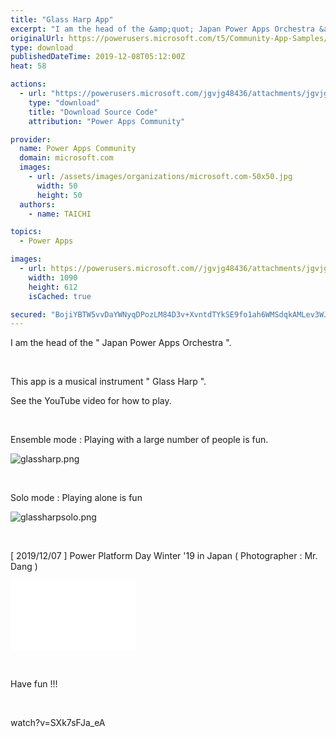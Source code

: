 ```yaml
---
title: "Glass Harp App"
excerpt: "I am the head of the &amp;quot; Japan Power Apps Orchestra &amp;quot;. This app is a musical instrument &amp;quot; Glass Harp &amp;quot;. See the YouTube video for"
originalUrl: https://powerusers.microsoft.com/t5/Community-App-Samples/Glass-Harp-App/td-p/421293
type: download
publishedDateTime: 2019-12-08T05:12:00Z
heat: 58

actions:
  - url: "https://powerusers.microsoft.com/jgvjg48436/attachments/jgvjg48436/AppFeedbackGallery/349/2/GlassHarpLight.msapp"
    type: "download"
    title: "Download Source Code"
    attribution: "Power Apps Community"

provider:
  name: Power Apps Community
  domain: microsoft.com
  images:
    - url: /assets/images/organizations/microsoft.com-50x50.jpg
      width: 50
      height: 50
  authors:
    - name: TAICHI

topics:
  - Power Apps

images:
  - url: https://powerusers.microsoft.com//jgvjg48436/attachments/jgvjg48436/AppFeedbackGallery/349/1/glassharp.png
    width: 1090
    height: 612
    isCached: true

secured: "BojiYBTW5vvDaYWNyqDPozLM84D3v+XvntdTYkSE9fo1ah6WMSdqkAMLev3WJI0N/BiakuQkDjPj/l19KcEDZN6KXXL96W1+dY20L9iKWR+YOlGID/PHKexGKTKzsvF7iT2V0Sbo+ikp2Fl8u7rK3PuT4aylRigH5A5G9YbrwGdpLX6owICfi7Ds/KzpYeluQaKGc2oMYdHEB8STTl8QYYfDs1okfCAIgkz96FePA9wsFRZ4H2j1f14L3brV929VAfOF9c2+A7B6ezZRj4aahqCe8c4lsiZEo5FnwFbbxVPUxKD5mYIdDVIZgmG8bgRUDZCGs6AQo9QlLHj96PkuQVDk3Cs4Rua2Jx/xGD0xU+BTfQBRYY9p3D8NJVCyBSm/B7YRSoNETt0ZErxY0gyUXzDqr937I2pJ6AxMlrFxSOiV6/I2Kff7x1CjMudyOr9V;ABnd9zf7Umv/nOIcWt1qXA=="
---
```

<p>I am the head of the " Japan Power Apps Orchestra ".</p><p>&nbsp;</p><p>This app is a musical instrument " Glass Harp ".</p><p>See the YouTube video for how to play.</p><p>&nbsp;</p><p>Ensemble mode :&nbsp;Playing with a large number of people is fun.</p><p><span class="lia-inline-image-display-wrapper lia-image-align-inline" image-alt="glassharp.png" style="width: 400px;"><img src="https://powerusers.microsoft.com/t5/image/serverpage/image-id/103410iC5FF754388007052/image-size/medium?v=1.0&amp;px=400" title="glassharp.png" alt="glassharp.png" li-image-url="https://powerusers.microsoft.com/t5/image/serverpage/image-id/103410iC5FF754388007052?v=1.0" li-image-display-id="'103410iC5FF754388007052'" li-message-uid="'421293'" li-messages-message-image="true" li-bindable="" class="lia-media-image" tabindex="0" li-bypass-lightbox-when-linked="true" li-use-hover-links="false"></span></p><p>&nbsp;</p><p>Solo mode :&nbsp;Playing alone is fun</p><p><span class="lia-inline-image-display-wrapper lia-image-align-inline" image-alt="glassharpsolo.png" style="width: 400px;"><img src="https://powerusers.microsoft.com/t5/image/serverpage/image-id/103411iC8F07B14B7C482DE/image-size/medium?v=1.0&amp;px=400" title="glassharpsolo.png" alt="glassharpsolo.png" li-image-url="https://powerusers.microsoft.com/t5/image/serverpage/image-id/103411iC8F07B14B7C482DE?v=1.0" li-image-display-id="'103411iC8F07B14B7C482DE'" li-message-uid="'421293'" li-messages-message-image="true" li-bindable="" class="lia-media-image" tabindex="0" li-bypass-lightbox-when-linked="true" li-use-hover-links="false"></span></p><p>&nbsp;</p><p>[ 2019/12/07 ] Power Platform Day Winter '19 in Japan (&nbsp;Photographer : Mr. Dang )</p><p><div class="video-embed-center video-embed"><iframe class="embedly-embed" src="//cdn.embedly.com/widgets/media.html?src=https%3A%2F%2Fwww.youtube.com%2Fembed%2F6R07gmrG7lU%3Ffeature%3Doembed&amp;display_name=YouTube&amp;url=https%3A%2F%2Fwww.youtube.com%2Fwatch%3Fv%3D6R07gmrG7lU&amp;image=https%3A%2F%2Fi.ytimg.com%2Fvi%2F6R07gmrG7lU%2Fhqdefault.jpg&amp;key=fad07bfa4bd747d3bdea27e17b533c0e&amp;type=text%2Fhtml&amp;schema=youtube" width="200" height="112" scrolling="no" title="YouTube embed" frameborder="0" allow="autoplay; fullscreen" allowfullscreen="true"></iframe></div><p>&nbsp;</p><p>Have fun !!!</p><p>&nbsp;</p><p><span class="videoUrl">watch?v=SXk7sFJa_eA</span></p>

